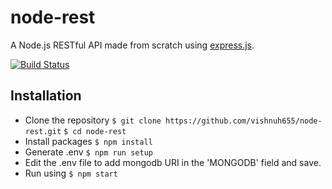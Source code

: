 # node-rest
A Node.js RESTful API made from scratch using [express.js](https://expressjs.com/). 

[![Build Status](https://travis-ci.org/travis-ci/travis-web.svg?branch=master)](https://travis-ci.org/travis-ci/travis-web)

## Installation
- Clone the repository
    `$ git clone https://github.com/vishnuh655/node-rest.git`
    `$ cd node-rest`
- Install packages
    `$ npm install`
- Generate .env
    `$ npm run setup`
- Edit the .env file to add mongodb URI in the 'MONGODB' field and save.
- Run using
    `$ npm start`


